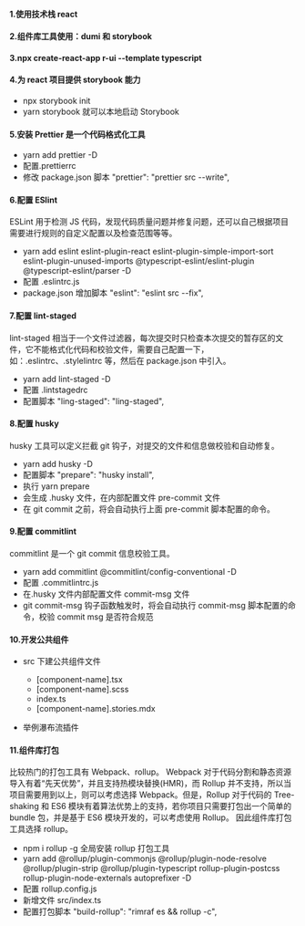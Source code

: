#### 1.使用技术栈 react

#### 2.组件库工具使用：dumi 和 storybook

#### 3.npx create-react-app r-ui --template typescript

#### 4.为 react 项目提供 storybook 能力

- npx storybook init
- yarn storybook 就可以本地启动 Storybook

#### 5.安装 Prettier 是一个代码格式化工具

- yarn add prettier -D
- 配置.prettierrc
- 修改 package.json 脚本 "prettier": "prettier src --write",

#### 6.配置 ESlint

ESLint 用于检测 JS 代码，发现代码质量问题并修复问题，还可以自己根据项目需要进行规则的自定义配置以及检查范围等等。

- yarn add eslint eslint-plugin-react eslint-plugin-simple-import-sort eslint-plugin-unused-imports @typescript-eslint/eslint-plugin @typescript-eslint/parser -D
- 配置 .eslintrc.js
- package.json 增加脚本 "eslint": "eslint src --fix",

#### 7.配置 lint-staged

lint-staged 相当于一个文件过滤器，每次提交时只检查本次提交的暂存区的文件，它不能格式化代码和校验文件，需要自己配置一下，如：.eslintrc、.stylelintrc 等，然后在 package.json 中引入。

- yarn add lint-staged -D
- 配置 .lintstagedrc
- 配置脚本 "ling-staged": "ling-staged",

#### 8.配置 husky

husky 工具可以定义拦截 git 钩子，对提交的文件和信息做校验和自动修复。

- yarn add husky -D
- 配置脚本 "prepare": "husky install",
- 执行 yarn prepare
- 会生成 .husky 文件，在内部配置文件 pre-commit 文件
- 在 git commit 之前，将会自动执行上面 pre-commit 脚本配置的命令。

#### 9.配置 commitlint

commitlint 是一个 git commit 信息校验工具。

- yarn add commitlint @commitlint/config-conventional -D
- 配置 .commitlintrc.js
- 在.husky 文件内部配置文件 commit-msg 文件
- git commit-msg 钩子函数触发时，将会自动执行 commit-msg 脚本配置的命令，校验 commit msg 是否符合规范

#### 10.开发公共组件

- src 下建公共组件文件

  - [component-name].tsx
  - [component-name].scss
  - index.ts
  - [component-name].stories.mdx

- 举例瀑布流插件

#### 11.组件库打包

比较热门的打包工具有 Webpack、rollup。
Webpack 对于代码分割和静态资源导入有着“先天优势”，并且支持热模块替换(HMR)，而 Rollup 并不支持，所以当项目需要用到以上，则可以考虑选择 Webpack。但是，Rollup 对于代码的 Tree-shaking 和 ES6 模块有着算法优势上的支持，若你项目只需要打包出一个简单的 bundle 包，并是基于 ES6 模块开发的，可以考虑使用 Rollup。
因此组件库打包工具选择 rollup。

- npm i rollup -g 全局安装 rollup 打包工具
- yarn add @rollup/plugin-commonjs @rollup/plugin-node-resolve @rollup/plugin-strip @rollup/plugin-typescript rollup-plugin-postcss rollup-plugin-node-externals autoprefixer -D
- 配置 rollup.config.js
- 新增文件 src/index.ts
- 配置打包脚本 "build-rollup": "rimraf es && rollup -c",
